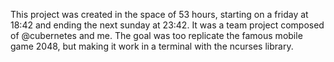 This project was created in the space of 53 hours, starting on a friday at 18:42 and ending the next sunday at 23:42. It was a team project composed of @cubernetes and me. The goal was too replicate the famous mobile game 2048, but making it work in a terminal with the ncurses library.

